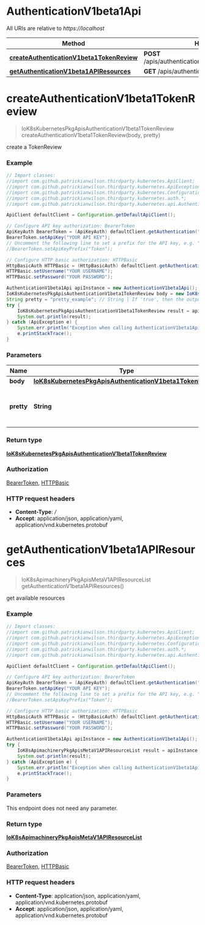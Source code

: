 # AuthenticationV1beta1Api

All URIs are relative to *https://localhost*

Method | HTTP request | Description
------------- | ------------- | -------------
[**createAuthenticationV1beta1TokenReview**](AuthenticationV1beta1Api.md#createAuthenticationV1beta1TokenReview) | **POST** /apis/authentication.k8s.io/v1beta1/tokenreviews | 
[**getAuthenticationV1beta1APIResources**](AuthenticationV1beta1Api.md#getAuthenticationV1beta1APIResources) | **GET** /apis/authentication.k8s.io/v1beta1/ | 


<a name="createAuthenticationV1beta1TokenReview"></a>
# **createAuthenticationV1beta1TokenReview**
> IoK8sKubernetesPkgApisAuthenticationV1beta1TokenReview createAuthenticationV1beta1TokenReview(body, pretty)



create a TokenReview

### Example
```java
// Import classes:
//import com.github.patrickianwilson.thirdparty.kubernetes.ApiClient;
//import com.github.patrickianwilson.thirdparty.kubernetes.ApiException;
//import com.github.patrickianwilson.thirdparty.kubernetes.Configuration;
//import com.github.patrickianwilson.thirdparty.kubernetes.auth.*;
//import com.github.patrickianwilson.thirdparty.kubernetes.api.AuthenticationV1beta1Api;

ApiClient defaultClient = Configuration.getDefaultApiClient();

// Configure API key authorization: BearerToken
ApiKeyAuth BearerToken = (ApiKeyAuth) defaultClient.getAuthentication("BearerToken");
BearerToken.setApiKey("YOUR API KEY");
// Uncomment the following line to set a prefix for the API key, e.g. "Token" (defaults to null)
//BearerToken.setApiKeyPrefix("Token");

// Configure HTTP basic authorization: HTTPBasic
HttpBasicAuth HTTPBasic = (HttpBasicAuth) defaultClient.getAuthentication("HTTPBasic");
HTTPBasic.setUsername("YOUR USERNAME");
HTTPBasic.setPassword("YOUR PASSWORD");

AuthenticationV1beta1Api apiInstance = new AuthenticationV1beta1Api();
IoK8sKubernetesPkgApisAuthenticationV1beta1TokenReview body = new IoK8sKubernetesPkgApisAuthenticationV1beta1TokenReview(); // IoK8sKubernetesPkgApisAuthenticationV1beta1TokenReview | 
String pretty = "pretty_example"; // String | If 'true', then the output is pretty printed.
try {
    IoK8sKubernetesPkgApisAuthenticationV1beta1TokenReview result = apiInstance.createAuthenticationV1beta1TokenReview(body, pretty);
    System.out.println(result);
} catch (ApiException e) {
    System.err.println("Exception when calling AuthenticationV1beta1Api#createAuthenticationV1beta1TokenReview");
    e.printStackTrace();
}
```

### Parameters

Name | Type | Description  | Notes
------------- | ------------- | ------------- | -------------
 **body** | [**IoK8sKubernetesPkgApisAuthenticationV1beta1TokenReview**](IoK8sKubernetesPkgApisAuthenticationV1beta1TokenReview.md)|  |
 **pretty** | **String**| If &#39;true&#39;, then the output is pretty printed. | [optional]

### Return type

[**IoK8sKubernetesPkgApisAuthenticationV1beta1TokenReview**](IoK8sKubernetesPkgApisAuthenticationV1beta1TokenReview.md)

### Authorization

[BearerToken](../README.md#BearerToken), [HTTPBasic](../README.md#HTTPBasic)

### HTTP request headers

 - **Content-Type**: */*
 - **Accept**: application/json, application/yaml, application/vnd.kubernetes.protobuf

<a name="getAuthenticationV1beta1APIResources"></a>
# **getAuthenticationV1beta1APIResources**
> IoK8sApimachineryPkgApisMetaV1APIResourceList getAuthenticationV1beta1APIResources()



get available resources

### Example
```java
// Import classes:
//import com.github.patrickianwilson.thirdparty.kubernetes.ApiClient;
//import com.github.patrickianwilson.thirdparty.kubernetes.ApiException;
//import com.github.patrickianwilson.thirdparty.kubernetes.Configuration;
//import com.github.patrickianwilson.thirdparty.kubernetes.auth.*;
//import com.github.patrickianwilson.thirdparty.kubernetes.api.AuthenticationV1beta1Api;

ApiClient defaultClient = Configuration.getDefaultApiClient();

// Configure API key authorization: BearerToken
ApiKeyAuth BearerToken = (ApiKeyAuth) defaultClient.getAuthentication("BearerToken");
BearerToken.setApiKey("YOUR API KEY");
// Uncomment the following line to set a prefix for the API key, e.g. "Token" (defaults to null)
//BearerToken.setApiKeyPrefix("Token");

// Configure HTTP basic authorization: HTTPBasic
HttpBasicAuth HTTPBasic = (HttpBasicAuth) defaultClient.getAuthentication("HTTPBasic");
HTTPBasic.setUsername("YOUR USERNAME");
HTTPBasic.setPassword("YOUR PASSWORD");

AuthenticationV1beta1Api apiInstance = new AuthenticationV1beta1Api();
try {
    IoK8sApimachineryPkgApisMetaV1APIResourceList result = apiInstance.getAuthenticationV1beta1APIResources();
    System.out.println(result);
} catch (ApiException e) {
    System.err.println("Exception when calling AuthenticationV1beta1Api#getAuthenticationV1beta1APIResources");
    e.printStackTrace();
}
```

### Parameters
This endpoint does not need any parameter.

### Return type

[**IoK8sApimachineryPkgApisMetaV1APIResourceList**](IoK8sApimachineryPkgApisMetaV1APIResourceList.md)

### Authorization

[BearerToken](../README.md#BearerToken), [HTTPBasic](../README.md#HTTPBasic)

### HTTP request headers

 - **Content-Type**: application/json, application/yaml, application/vnd.kubernetes.protobuf
 - **Accept**: application/json, application/yaml, application/vnd.kubernetes.protobuf


